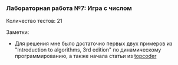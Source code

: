 ### Лабораторная работа №7: Игра с числом

Количество тестов: 21

Заметки:
* Для решения мне было достаточно первых двух примеров из
  "Introduction to algorithms, 3rd edition" по динамическому программированию,
  а также начала статьи из [topcoder][1]


[1]: https://www.topcoder.com/community/competitive-programming/tutorials/dynamic-programming-from-novice-to-advanced/
  
